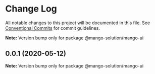 # Change Log

All notable changes to this project will be documented in this file.
See [Conventional Commits](https://conventionalcommits.org) for commit guidelines.



**Note:** Version bump only for package @mango-solution/mango-ui





## 0.0.1 (2020-05-12)

**Note:** Version bump only for package @mango-solution/mango-ui
